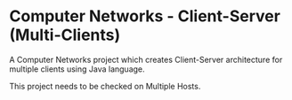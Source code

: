 # Computer Networks - Client-Server (Multi-Clients)
A Computer Networks project which creates Client-Server architecture for multiple clients using Java language.

This project needs to be checked on Multiple Hosts.
